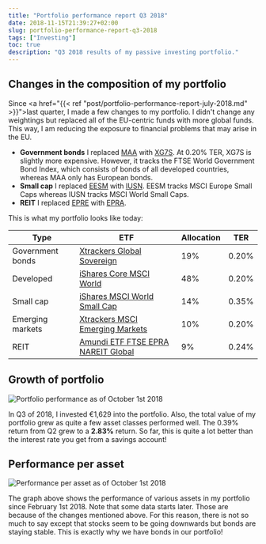 ```yaml
---
title: "Portfolio performance report Q3 2018"
date: 2018-11-15T21:39:27+02:00
slug: portfolio-performance-report-q3-2018
tags: ["Investing"]
toc: true
description: "Q3 2018 results of my passive investing portfolio."
---
```


## Changes in the composition of my portfolio
Since <a href="{{< ref "post/portfolio-performance-report-july-2018.md" >}}">last quarter</a>, I made a few changes to my portfolio. I didn't change any weightings but replaced all of the EU-centric funds with more global funds. This way, I am reducing the exposure to financial problems that may arise in the EU.

- **Government bonds** I replaced <a href="https://www.justetf.com/en/etf-profile.html?query=LU0908508731&groupField=index&from=search&isin=LU0908508731">MAA</a> with <a href="https://www.justetf.com/en/etf-profile.html?query=LU0908508731&groupField=index&from=search&isin=LU0908508731">XG7S</a>. At 0.20% TER, XG7S is slightly more expensive. However, it tracks the FTSE World Government Bond Index, which consists of bonds of all developed countries, whereas MAA only has European bonds.
- **Small cap** I replaced <a href="https://www.justetf.com/en/etf-profile.html?isin=LU1291101555">EESM</a> with <a href="https://www.justetf.com/en/etf-profile.html?query=IE00BF4RFH31&groupField=index&from=search&isin=IE00BF4RFH31">IUSN</a>. EESM tracks MSCI Europe Small Caps whereas IUSN tracks MSCI World Small Caps.
- **REIT** I replaced <a href="https://www.justetf.com/en/etf-profile.html?isin=LU1291101555">EPRE</a> with <a href="https://www.justetf.com/en/etf-profile.html?isin=LU1437018838">EPRA</a>.

This is what my portfolio looks like today:

Type               | ETF                                                                                                 | Allocation | TER
-------------------|-----------------------------------------------------------------------------------------------------|------------|----
Government bonds   | [Xtrackers Global Sovereign](https://www.justetf.com/en/etf-profile.html?isin=%20LU0908508731)      | 19%        | 0.20%
Developed          | [iShares Core MSCI World](https://www.justetf.com/en/etf-profile.html?isin=IE00B4L5Y983)            | 48%        | 0.20%
Small cap          | [iShares MSCI World Small Cap](https://www.justetf.com/en/etf-profile.html?isin=IE00BF4RFH31)       | 14%        | 0.35%
Emerging markets   | [Xtrackers MSCI Emerging Markets](https://www.justetf.com/en/etf-profile.html?isin=IE00BTJRMP35)    | 10%        | 0.20%
REIT               | [Amundi ETF FTSE EPRA NAREIT Global](https://www.justetf.com/en/etf-profile.html?isin=LU1437018838) | 9%         | 0.24%

## Growth of portfolio
![Portfolio performance as of October 1st 2018](/images/2018-q3-portfolio-growth.png)

In Q3 of 2018, I invested €1,629 into the portfolio. Also, the total value of my
portfolio grew as quite a few asset classes performed well. The 0.39% return
from Q2 grew to a **2.83%** return. So far, this is quite a lot better than the
interest rate you get from a savings account!

## Performance per asset
![Performance per asset as of October 1st 2018](/images/2018-q3-performance-per-asset.png)

The graph above shows the performance of various assets in my portfolio since
February 1st 2018. Note that some data starts later. Those are because of the
changes mentioned above. For this reason, there is not so much to say except
that stocks seem to be going downwards but bonds are staying stable. This is
exactly why we have bonds in our portfolio!
